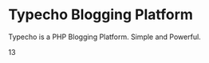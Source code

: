 Typecho Blogging Platform
=========================

Typecho is a PHP Blogging Platform. Simple and Powerful.

13
